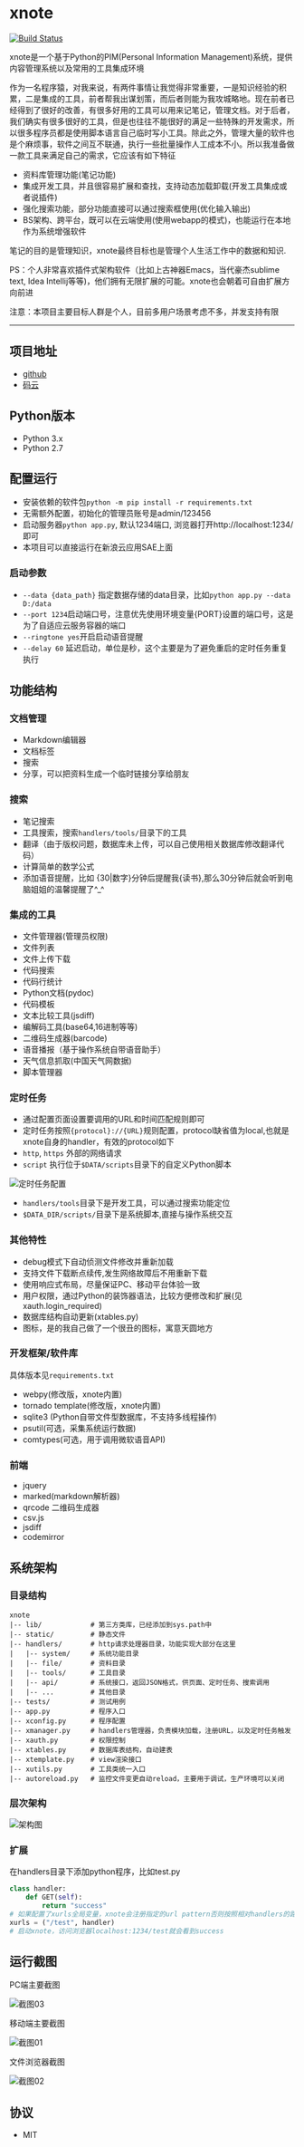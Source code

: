# xnote

[![Build Status](https://travis-ci.org/xupingmao/xnote.svg?branch=master)](https://travis-ci.org/xupingmao/xnote)

xnote是一个基于Python的PIM(Personal Information Management)系统，提供内容管理系统以及常用的工具集成环境

作为一名程序猿，对我来说，有两件事情让我觉得非常重要，一是知识经验的积累，二是集成的工具，前者帮我出谋划策，而后者则能为我攻城略地。现在前者已经得到了很好的改善，有很多好用的工具可以用来记笔记，管理文档。对于后者，我们确实有很多很好的工具，但是也往往不能很好的满足一些特殊的开发需求，所以很多程序员都是使用脚本语言自己临时写小工具。除此之外，管理大量的软件也是个麻烦事，软件之间互不联通，执行一些批量操作人工成本不小。所以我准备做一款工具来满足自己的需求，它应该有如下特征

- 资料库管理功能(笔记功能)
- 集成开发工具，并且很容易扩展和查找，支持动态加载卸载(开发工具集成或者说插件)
- 强化搜索功能，部分功能直接可以通过搜索框使用(优化输入输出)
- BS架构、跨平台，既可以在云端使用(使用webapp的模式)，也能运行在本地作为系统增强软件
 
笔记的目的是管理知识，xnote最终目标也是管理个人生活工作中的数据和知识.

PS：个人非常喜欢插件式架构软件（比如上古神器Emacs，当代豪杰sublime text, Idea Intellij等等)，他们拥有无限扩展的可能。xnote也会朝着可自由扩展方向前进

注意：本项目主要目标人群是个人，目前多用户场景考虑不多，并发支持有限

-----
## 项目地址
- [github](https://github.com/xupingmao/xnote)
- [码云](https://git.oschina.net/xupingmao/xnote)

## Python版本

- Python 3.x
- Python 2.7

## 配置运行
- 安装依赖的软件包```python -m pip install -r requirements.txt```
- 无需额外配置，初始化的管理员账号是admin/123456
- 启动服务器`python app.py`, 默认1234端口, 浏览器打开http://localhost:1234/ 即可
- 本项目可以直接运行在新浪云应用SAE上面

### 启动参数
- `--data {data_path}` 指定数据存储的data目录，比如`python app.py --data D:/data`
- `--port 1234`启动端口号，注意优先使用环境变量{PORT}设置的端口号，这是为了自适应云服务容器的端口
- `--ringtone yes`开启启动语音提醒
- `--delay 60` 延迟启动，单位是秒，这个主要是为了避免重启的定时任务重复执行

## 功能结构

### 文档管理
- Markdown编辑器
- 文档标签
- 搜索
- 分享，可以把资料生成一个临时链接分享给朋友

### 搜索
- 笔记搜索
- 工具搜索，搜索`handlers/tools/`目录下的工具
- 翻译（由于版权问题，数据库未上传，可以自己使用相关数据库修改翻译代码）
- 计算简单的数学公式
- 添加语音提醒，比如 {30|数字}分钟后提醒我{读书},那么30分钟后就会听到电脑姐姐的温馨提醒了^_^


### 集成的工具
- 文件管理器(管理员权限)
 - 文件列表
 - 文件上传下载
 - 代码搜索
 - 代码行统计
- Python文档(pydoc)
- 代码模板
- 文本比较工具(jsdiff)
- 编解码工具(base64,16进制等等)
- 二维码生成器(barcode)
- 语音播报（基于操作系统自带语音助手）
- 天气信息抓取(中国天气网数据)
- 脚本管理器


### 定时任务
- 通过配置页面设置要调用的URL和时间匹配规则即可
- 定时任务按照`{protocol}://{URL}`规则配置，protocol缺省值为local,也就是xnote自身的handler，有效的protocol如下
 - `http`, `https` 外部的网络请求
 - `script` 执行位于`$DATA/scripts`目录下的自定义Python脚本

![定时任务配置](https://git.oschina.net/xupingmao/xnote/raw/master/static/image/%E5%AE%9A%E6%97%B6%E4%BB%BB%E5%8A%A1%E9%85%8D%E7%BD%AE.PNG)

- `handlers/tools`目录下是开发工具，可以通过搜索功能定位
- `$DATA_DIR/scripts/`目录下是系统脚本,直接与操作系统交互

### 其他特性
- debug模式下自动侦测文件修改并重新加载
- 支持文件下载断点续传,发生网络故障后不用重新下载
- 使用响应式布局，尽量保证PC、移动平台体验一致
- 用户权限，通过Python的装饰器语法，比较方便修改和扩展(见xauth.login_required)
- 数据库结构自动更新(xtables.py)
- 图标，是的我自己做了一个很丑的图标，寓意天圆地方

### 开发框架/软件库

具体版本见`requirements.txt`

- webpy(修改版，xnote内置)
- tornado template(修改版，xnote内置)
- sqlite3 (Python自带文件型数据库，不支持多线程操作)
- psutil(可选，采集系统运行数据)
- comtypes(可选，用于调用微软语音API)

### 前端

- jquery
- marked(markdown解析器)
- qrcode 二维码生成器
- csv.js
- jsdiff
- codemirror

## 系统架构

### 目录结构
```
xnote
|-- lib/            # 第三方类库，已经添加到sys.path中
|-- static/         # 静态文件
|-- handlers/       # http请求处理器目录，功能实现大部分在这里
|   |-- system/     # 系统功能目录
|   |-- file/       # 资料目录
|   |-- tools/      # 工具目录
|   |-- api/        # 系统接口，返回JSON格式，供页面、定时任务、搜索调用
|   |-- ...         # 其他目录
|-- tests/          # 测试用例
|-- app.py          # 程序入口
|-- xconfig.py      # 程序配置
|-- xmanager.py     # handlers管理器，负责模块加载，注册URL，以及定时任务触发
|-- xauth.py        # 权限控制
|-- xtables.py      # 数据库表结构，自动建表
|-- xtemplate.py    # view渲染接口
|-- xutils.py       # 工具类统一入口
|-- autoreload.py   # 监控文件变更自动reload，主要用于调试，生产环境可以关闭

```

### 层次架构

![架构图](https://git.oschina.net/xupingmao/xnote/raw/master/static/image/architecture.svg)

### 扩展

在handlers目录下添加python程序，比如test.py

```py
class handler:    
    def GET(self):
        return "success"
# 如果配置了xurls全局变量，xnote会注册指定的url pattern否则按照相对handlers的路径注册
xurls = ("/test", handler)
# 启动xnote，访问浏览器localhost:1234/test就会看到success
```

## 运行截图

PC端主要截图

![截图03](https://git.oschina.net/xupingmao/xnote/raw/master/static/image/screenshot03.png)

移动端主要截图

![截图01](https://git.oschina.net/xupingmao/xnote/raw/master/static/image/screenshot01.png)

文件浏览器截图

![截图02](https://git.oschina.net/xupingmao/xnote/raw/master/static/image/screenshot02.png)

## 协议

- MIT

